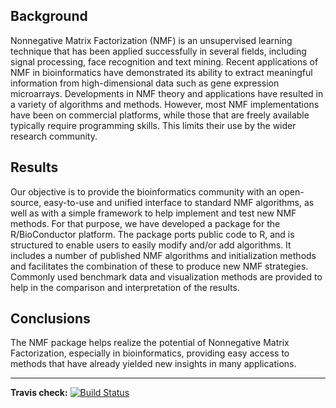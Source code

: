 ## Background

Nonnegative Matrix Factorization (NMF) is an unsupervised learning technique that has been applied successfully in several fields, including signal processing, face recognition and text mining.
Recent applications of NMF in bioinformatics have demonstrated its ability to extract meaningful information from high-dimensional data such as gene expression microarrays. Developments in NMF theory and applications have resulted in a variety of algorithms and methods.
However, most NMF implementations have been on commercial platforms, while those that are freely available typically require programming skills.
This limits their use by the wider research community.

## Results
Our objective is to provide the bioinformatics community with an open-source, easy-to-use and unified interface to standard NMF algorithms, as well as with a simple framework to help implement and test new NMF methods.
For that purpose, we have developed a package for the R/BioConductor platform. The package ports public code to R, and is structured to enable users to easily modify and/or add algorithms.
It includes a number of published NMF algorithms and initialization methods and facilitates the combination of these to produce new NMF strategies.
Commonly used benchmark data and visualization methods are provided to help in the comparison and interpretation of the results.

## Conclusions
The NMF package helps realize the potential of Nonnegative Matrix Factorization, especially in bioinformatics, providing easy access to methods that have already yielded new insights in many applications.

-----
__Travis check:__ [![Build Status](https://app.travis-ci.com/renozao/NMF.png?branch=devel)](https://app.travis-ci.com/renozao/NMF)
